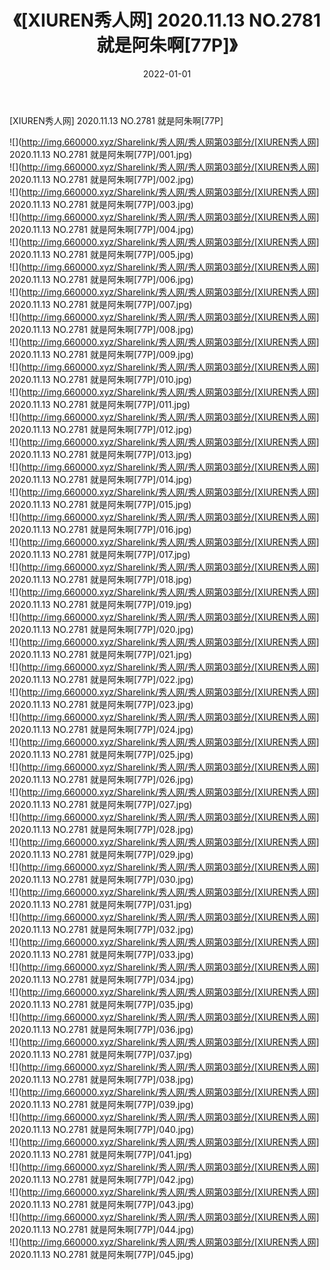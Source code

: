 ﻿---
layout: post
title:  《[XIUREN秀人网] 2020.11.13 NO.2781 就是阿朱啊[77P]》
date:   2022-01-01
img: http://img.660000.xyz/Sharelink/秀人网/秀人网第03部分/[XIUREN秀人网] 2020.11.13 NO.2781 就是阿朱啊[77P]/000.jpg
categories: [美女, 清纯, 唯美]
---

[XIUREN秀人网] 2020.11.13 NO.2781 就是阿朱啊[77P]

  ![](http://img.660000.xyz/Sharelink/秀人网/秀人网第03部分/[XIUREN秀人网] 2020.11.13 NO.2781 就是阿朱啊[77P]/001.jpg) <br> ![](http://img.660000.xyz/Sharelink/秀人网/秀人网第03部分/[XIUREN秀人网] 2020.11.13 NO.2781 就是阿朱啊[77P]/002.jpg) <br> ![](http://img.660000.xyz/Sharelink/秀人网/秀人网第03部分/[XIUREN秀人网] 2020.11.13 NO.2781 就是阿朱啊[77P]/003.jpg) <br> ![](http://img.660000.xyz/Sharelink/秀人网/秀人网第03部分/[XIUREN秀人网] 2020.11.13 NO.2781 就是阿朱啊[77P]/004.jpg) <br> ![](http://img.660000.xyz/Sharelink/秀人网/秀人网第03部分/[XIUREN秀人网] 2020.11.13 NO.2781 就是阿朱啊[77P]/005.jpg) <br> ![](http://img.660000.xyz/Sharelink/秀人网/秀人网第03部分/[XIUREN秀人网] 2020.11.13 NO.2781 就是阿朱啊[77P]/006.jpg) <br> ![](http://img.660000.xyz/Sharelink/秀人网/秀人网第03部分/[XIUREN秀人网] 2020.11.13 NO.2781 就是阿朱啊[77P]/007.jpg) <br> ![](http://img.660000.xyz/Sharelink/秀人网/秀人网第03部分/[XIUREN秀人网] 2020.11.13 NO.2781 就是阿朱啊[77P]/008.jpg) <br> ![](http://img.660000.xyz/Sharelink/秀人网/秀人网第03部分/[XIUREN秀人网] 2020.11.13 NO.2781 就是阿朱啊[77P]/009.jpg) <br> ![](http://img.660000.xyz/Sharelink/秀人网/秀人网第03部分/[XIUREN秀人网] 2020.11.13 NO.2781 就是阿朱啊[77P]/010.jpg) <br> ![](http://img.660000.xyz/Sharelink/秀人网/秀人网第03部分/[XIUREN秀人网] 2020.11.13 NO.2781 就是阿朱啊[77P]/011.jpg) <br> ![](http://img.660000.xyz/Sharelink/秀人网/秀人网第03部分/[XIUREN秀人网] 2020.11.13 NO.2781 就是阿朱啊[77P]/012.jpg) <br> ![](http://img.660000.xyz/Sharelink/秀人网/秀人网第03部分/[XIUREN秀人网] 2020.11.13 NO.2781 就是阿朱啊[77P]/013.jpg) <br> ![](http://img.660000.xyz/Sharelink/秀人网/秀人网第03部分/[XIUREN秀人网] 2020.11.13 NO.2781 就是阿朱啊[77P]/014.jpg) <br> ![](http://img.660000.xyz/Sharelink/秀人网/秀人网第03部分/[XIUREN秀人网] 2020.11.13 NO.2781 就是阿朱啊[77P]/015.jpg) <br> ![](http://img.660000.xyz/Sharelink/秀人网/秀人网第03部分/[XIUREN秀人网] 2020.11.13 NO.2781 就是阿朱啊[77P]/016.jpg) <br> ![](http://img.660000.xyz/Sharelink/秀人网/秀人网第03部分/[XIUREN秀人网] 2020.11.13 NO.2781 就是阿朱啊[77P]/017.jpg) <br> ![](http://img.660000.xyz/Sharelink/秀人网/秀人网第03部分/[XIUREN秀人网] 2020.11.13 NO.2781 就是阿朱啊[77P]/018.jpg) <br> ![](http://img.660000.xyz/Sharelink/秀人网/秀人网第03部分/[XIUREN秀人网] 2020.11.13 NO.2781 就是阿朱啊[77P]/019.jpg) <br> ![](http://img.660000.xyz/Sharelink/秀人网/秀人网第03部分/[XIUREN秀人网] 2020.11.13 NO.2781 就是阿朱啊[77P]/020.jpg) <br> ![](http://img.660000.xyz/Sharelink/秀人网/秀人网第03部分/[XIUREN秀人网] 2020.11.13 NO.2781 就是阿朱啊[77P]/021.jpg) <br> ![](http://img.660000.xyz/Sharelink/秀人网/秀人网第03部分/[XIUREN秀人网] 2020.11.13 NO.2781 就是阿朱啊[77P]/022.jpg) <br> ![](http://img.660000.xyz/Sharelink/秀人网/秀人网第03部分/[XIUREN秀人网] 2020.11.13 NO.2781 就是阿朱啊[77P]/023.jpg) <br> ![](http://img.660000.xyz/Sharelink/秀人网/秀人网第03部分/[XIUREN秀人网] 2020.11.13 NO.2781 就是阿朱啊[77P]/024.jpg) <br> ![](http://img.660000.xyz/Sharelink/秀人网/秀人网第03部分/[XIUREN秀人网] 2020.11.13 NO.2781 就是阿朱啊[77P]/025.jpg) <br> ![](http://img.660000.xyz/Sharelink/秀人网/秀人网第03部分/[XIUREN秀人网] 2020.11.13 NO.2781 就是阿朱啊[77P]/026.jpg) <br> ![](http://img.660000.xyz/Sharelink/秀人网/秀人网第03部分/[XIUREN秀人网] 2020.11.13 NO.2781 就是阿朱啊[77P]/027.jpg) <br> ![](http://img.660000.xyz/Sharelink/秀人网/秀人网第03部分/[XIUREN秀人网] 2020.11.13 NO.2781 就是阿朱啊[77P]/028.jpg) <br> ![](http://img.660000.xyz/Sharelink/秀人网/秀人网第03部分/[XIUREN秀人网] 2020.11.13 NO.2781 就是阿朱啊[77P]/029.jpg) <br> ![](http://img.660000.xyz/Sharelink/秀人网/秀人网第03部分/[XIUREN秀人网] 2020.11.13 NO.2781 就是阿朱啊[77P]/030.jpg) <br> ![](http://img.660000.xyz/Sharelink/秀人网/秀人网第03部分/[XIUREN秀人网] 2020.11.13 NO.2781 就是阿朱啊[77P]/031.jpg) <br> ![](http://img.660000.xyz/Sharelink/秀人网/秀人网第03部分/[XIUREN秀人网] 2020.11.13 NO.2781 就是阿朱啊[77P]/032.jpg) <br> ![](http://img.660000.xyz/Sharelink/秀人网/秀人网第03部分/[XIUREN秀人网] 2020.11.13 NO.2781 就是阿朱啊[77P]/033.jpg) <br> ![](http://img.660000.xyz/Sharelink/秀人网/秀人网第03部分/[XIUREN秀人网] 2020.11.13 NO.2781 就是阿朱啊[77P]/034.jpg) <br> ![](http://img.660000.xyz/Sharelink/秀人网/秀人网第03部分/[XIUREN秀人网] 2020.11.13 NO.2781 就是阿朱啊[77P]/035.jpg) <br> ![](http://img.660000.xyz/Sharelink/秀人网/秀人网第03部分/[XIUREN秀人网] 2020.11.13 NO.2781 就是阿朱啊[77P]/036.jpg) <br> ![](http://img.660000.xyz/Sharelink/秀人网/秀人网第03部分/[XIUREN秀人网] 2020.11.13 NO.2781 就是阿朱啊[77P]/037.jpg) <br> ![](http://img.660000.xyz/Sharelink/秀人网/秀人网第03部分/[XIUREN秀人网] 2020.11.13 NO.2781 就是阿朱啊[77P]/038.jpg) <br> ![](http://img.660000.xyz/Sharelink/秀人网/秀人网第03部分/[XIUREN秀人网] 2020.11.13 NO.2781 就是阿朱啊[77P]/039.jpg) <br> ![](http://img.660000.xyz/Sharelink/秀人网/秀人网第03部分/[XIUREN秀人网] 2020.11.13 NO.2781 就是阿朱啊[77P]/040.jpg) <br> ![](http://img.660000.xyz/Sharelink/秀人网/秀人网第03部分/[XIUREN秀人网] 2020.11.13 NO.2781 就是阿朱啊[77P]/041.jpg) <br> ![](http://img.660000.xyz/Sharelink/秀人网/秀人网第03部分/[XIUREN秀人网] 2020.11.13 NO.2781 就是阿朱啊[77P]/042.jpg) <br> ![](http://img.660000.xyz/Sharelink/秀人网/秀人网第03部分/[XIUREN秀人网] 2020.11.13 NO.2781 就是阿朱啊[77P]/043.jpg) <br> ![](http://img.660000.xyz/Sharelink/秀人网/秀人网第03部分/[XIUREN秀人网] 2020.11.13 NO.2781 就是阿朱啊[77P]/044.jpg) <br> ![](http://img.660000.xyz/Sharelink/秀人网/秀人网第03部分/[XIUREN秀人网] 2020.11.13 NO.2781 就是阿朱啊[77P]/045.jpg) <br>